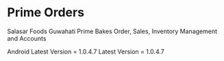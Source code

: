 # Prime Orders

Salasar Foods Guwahati Prime Bakes Order, Sales, Inventory Management and Accounts

Android Latest Version = 1.0.4.7
Latest Version = 1.0.4.7